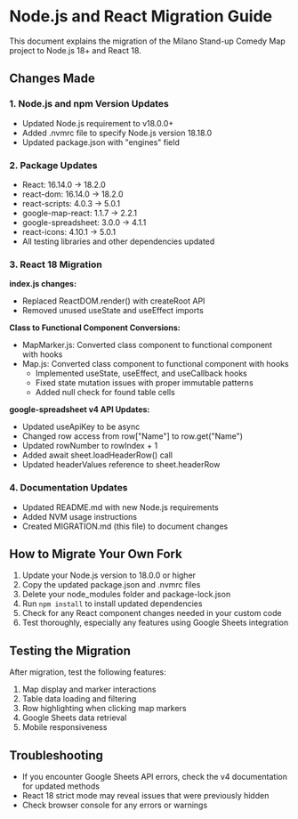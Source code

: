 # Node.js and React Migration Guide

This document explains the migration of the Milano Stand-up Comedy Map project to Node.js 18+ and React 18.

## Changes Made

### 1. Node.js and npm Version Updates

- Updated Node.js requirement to v18.0.0+
- Added .nvmrc file to specify Node.js version 18.18.0
- Updated package.json with "engines" field

### 2. Package Updates

- React: 16.14.0 → 18.2.0
- react-dom: 16.14.0 → 18.2.0
- react-scripts: 4.0.3 → 5.0.1
- google-map-react: 1.1.7 → 2.2.1
- google-spreadsheet: 3.0.0 → 4.1.1
- react-icons: 4.10.1 → 5.0.1
- All testing libraries and other dependencies updated

### 3. React 18 Migration

**index.js changes:**
- Replaced ReactDOM.render() with createRoot API
- Removed unused useState and useEffect imports

**Class to Functional Component Conversions:**
- MapMarker.js: Converted class component to functional component with hooks
- Map.js: Converted class component to functional component with hooks
  - Implemented useState, useEffect, and useCallback hooks
  - Fixed state mutation issues with proper immutable patterns
  - Added null check for found table cells

**google-spreadsheet v4 API Updates:**
- Updated useApiKey to be async
- Changed row access from row["Name"] to row.get("Name")
- Updated rowNumber to rowIndex + 1
- Added await sheet.loadHeaderRow() call
- Updated headerValues reference to sheet.headerRow

### 4. Documentation Updates

- Updated README.md with new Node.js requirements
- Added NVM usage instructions
- Created MIGRATION.md (this file) to document changes

## How to Migrate Your Own Fork

1. Update your Node.js version to 18.0.0 or higher
2. Copy the updated package.json and .nvmrc files
3. Delete your node_modules folder and package-lock.json
4. Run `npm install` to install updated dependencies
5. Check for any React component changes needed in your custom code
6. Test thoroughly, especially any features using Google Sheets integration

## Testing the Migration

After migration, test the following features:

1. Map display and marker interactions
2. Table data loading and filtering
3. Row highlighting when clicking map markers
4. Google Sheets data retrieval
5. Mobile responsiveness

## Troubleshooting

- If you encounter Google Sheets API errors, check the v4 documentation for updated methods
- React 18 strict mode may reveal issues that were previously hidden
- Check browser console for any errors or warnings